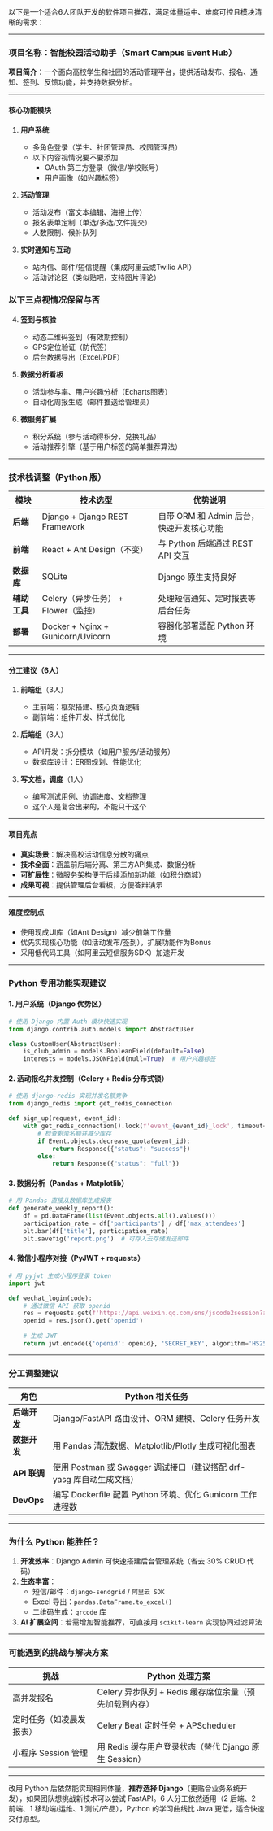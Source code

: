 

以下是一个适合6人团队开发的软件项目推荐，满足体量适中、难度可控且模块清晰的需求：

---

### **项目名称：智能校园活动助手（Smart Campus Event Hub）**
**项目简介**：一个面向高校学生和社团的活动管理平台，提供活动发布、报名、通知、签到、反馈功能，并支持数据分析。

---

#### **核心功能模块**
1. **用户系统**  
   - 多角色登录（学生、社团管理员、校园管理员）  
   - 以下内容视情况要不要添加
     - OAuth 第三方登录（微信/学校账号）  
      - 用户画像（如兴趣标签）

2. **活动管理**  
   - 活动发布（富文本编辑、海报上传）  
   - 报名表单定制（单选/多选/文件提交）  
   - 人数限制、候补队列

3. **实时通知与互动**  
   - 站内信、邮件/短信提醒（集成阿里云或Twilio API）  
   - 活动讨论区（类似贴吧，支持图片评论）




### 以下三点视情况保留与否

4. **签到与核验**  
   - 动态二维码签到（有效期控制）  
   - GPS定位验证（防代签）  
   - 后台数据导出（Excel/PDF）

5. **数据分析看板**  
   - 活动参与率、用户兴趣分析（Echarts图表）  
   - 自动化周报生成（邮件推送给管理员）

6. **微服务扩展**  
   - 积分系统（参与活动得积分，兑换礼品）  
   - 活动推荐引擎（基于用户标签的简单推荐算法）

---

### **技术栈调整（Python 版）**
| 模块       | 技术选型                               | 优势说明                                |
|------------|--------------------------------------|---------------------------------------|
| **后端**   | Django + Django REST Framework       | 自带 ORM 和 Admin 后台，快速开发核心功能 | 
| **前端**   | React + Ant Design（不变）            | 与 Python 后端通过 REST API 交互        |
| **数据库** | SQLite              | Django 原生支持良好                    |
| **辅助工具** | Celery（异步任务） + Flower（监控）    | 处理短信通知、定时报表等后台任务         |
| **部署**   | Docker + Nginx + Gunicorn/Uvicorn     | 容器化部署适配 Python 环境              |

---

#### **分工建议（6人）**
1. **前端组**（3人）  
   - 主前端：框架搭建、核心页面逻辑  
   - 副前端：组件开发、样式优化

2. **后端组**（3人）  
   - API开发：拆分模块（如用户服务/活动服务）  
   - 数据库设计：ER图规划、性能优化



3. **写文档，调度**（1人）  
   - 编写测试用例、协调进度、文档整理
   - 这个人是复合出来的，不能只干这个

---

#### **项目亮点**
- **真实场景**：解决高校活动信息分散的痛点
- **技术全面**：涵盖前后端分离、第三方API集成、数据分析
- **可扩展性**：微服务架构便于后续添加新功能（如积分商城）
- **成果可视**：提供管理后台看板，方便答辩演示

---

#### **难度控制点**
- 使用现成UI库（如Ant Design）减少前端工作量
- 优先实现核心功能（如活动发布/签到），扩展功能作为Bonus
- 采用低代码工具（如阿里云短信服务SDK）加速开发

---

### **Python 专用功能实现建议**

#### 1. **用户系统（Django 优势区）**
```python
# 使用 Django 内置 Auth 模块快速实现
from django.contrib.auth.models import AbstractUser

class CustomUser(AbstractUser):
    is_club_admin = models.BooleanField(default=False)
    interests = models.JSONField(null=True)  # 用户兴趣标签
```

#### 2. **活动报名并发控制（Celery + Redis 分布式锁）**
```python
# 使用 django-redis 实现并发名额竞争
from django_redis import get_redis_connection

def sign_up(request, event_id):
    with get_redis_connection().lock(f'event_{event_id}_lock', timeout=10):
        # 检查剩余名额并减少库存
        if Event.objects.decrease_quota(event_id):
            return Response({"status": "success"})
        else:
            return Response({"status": "full"})
```

#### 3. **数据分析（Pandas + Matplotlib）**
```python
# 用 Pandas 直接从数据库生成报表
def generate_weekly_report():
    df = pd.DataFrame(list(Event.objects.all().values()))
    participation_rate = df['participants'] / df['max_attendees']
    plt.bar(df['title'], participation_rate)
    plt.savefig('report.png')  # 可存入云存储发送邮件
```

#### 4. **微信小程序对接（PyJWT + requests）**
```python
# 用 pyjwt 生成小程序登录 token
import jwt

def wechat_login(code):
    # 通过微信 API 获取 openid
    res = requests.get(f'https://api.weixin.qq.com/sns/jscode2session?appid=YOUR_APPID&secret=SECRET&js_code={code}')
    openid = res.json().get('openid')
    
    # 生成 JWT
    return jwt.encode({'openid': openid}, 'SECRET_KEY', algorithm='HS256')
```

---

### **分工调整建议**
| 角色          | Python 相关任务                                                                 |
|---------------|-------------------------------------------------------------------------------|
| **后端开发**  | Django/FastAPI 路由设计、ORM 建模、Celery 任务开发                              |
| **数据开发**  | 用 Pandas 清洗数据、Matplotlib/Plotly 生成可视化图表                             |
| **API 联调**  | 使用 Postman 或 Swagger 调试接口（建议搭配 drf-yasg 库自动生成文档）             |
| **DevOps**    | 编写 Dockerfile 配置 Python 环境、优化 Gunicorn 工作进程数                      |

---

### **为什么 Python 能胜任？**
1. **开发效率**：Django Admin 可快速搭建后台管理系统（省去 30% CRUD 代码）
2. **生态丰富**： 
   - 短信/邮件：`django-sendgrid` / `阿里云 SDK`
   - Excel 导出：`pandas.DataFrame.to_excel()`
   - 二维码生成：`qrcode` 库
3. **AI 扩展空间**：若需增加智能推荐，可直接用 `scikit-learn` 实现协同过滤算法

---

### **可能遇到的挑战与解决方案**
| 挑战                    | Python 处理方案                                                                 |
|-------------------------|-------------------------------------------------------------------------------|
| 高并发报名               | Celery 异步队列 + Redis 缓存席位余量（预先加载到内存）                          |
| 定时任务（如凌晨发报表） | Celery Beat 定时任务 + APScheduler                                            |
| 小程序 Session 管理      | 用 Redis 缓存用户登录状态（替代 Django 原生 Session）                           |

---

改用 Python 后依然能实现相同体量，**推荐选择 Django**（更贴合业务系统开发），如果团队想挑战新技术可以尝试 FastAPI。6 人分工依然适用（2 后端、2 前端、1 移动端/运维、1 测试/产品），Python 的学习曲线比 Java 更低，适合快速交付原型。
